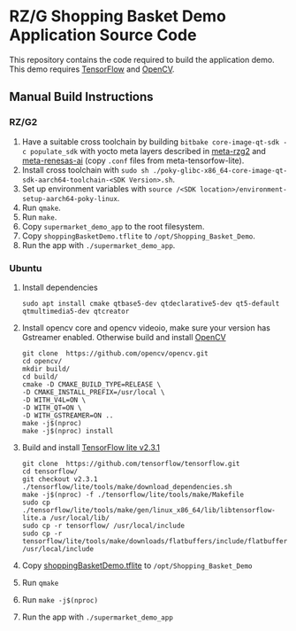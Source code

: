 # RZ/G Shopping Basket Demo Application Source Code

This repository contains the code required to build the application demo. This demo requires [TensorFlow](https://github.com/tensorflow/tensorflow/tree/v2.3.1) and [OpenCV](https://opencv.org/).

## Manual Build Instructions
### RZ/G2
1. Have a suitable cross toolchain by building `bitbake core-image-qt-sdk -c populate_sdk`
with yocto meta layers described in [meta-rzg2](https://github.com/renesas-rz/meta-rzg2)
and [meta-renesas-ai](https://github.com/renesas-rz/meta-renesas-ai) (copy `.conf` files from meta-tensorfow-lite).
2. Install cross toolchain with `sudo sh ./poky-glibc-x86_64-core-image-qt-sdk-aarch64-toolchain-<SDK Version>.sh`.
3. Set up environment variables with `source /<SDK location>/environment-setup-aarch64-poky-linux`.
4. Run `qmake`.
5. Run `make`.
6. Copy `supermarket_demo_app` to the root filesystem.
7. Copy `shoppingBasketDemo.tflite` to `/opt/Shopping_Basket_Demo`.
8. Run the app with `./supermarket_demo_app`.

### Ubuntu
1. Install dependencies
    ```
    sudo apt install cmake qtbase5-dev qtdeclarative5-dev qt5-default qtmultimedia5-dev qtcreator
    ```

2. Install opencv core and opencv videoio, make sure your version has Gstreamer enabled. Otherwise build and install [OpenCV](https://github.com/opencv/opencv.git)
    ```
    git clone  https://github.com/opencv/opencv.git
    cd opencv/
    mkdir build/
    cd build/
    cmake -D CMAKE_BUILD_TYPE=RELEASE \
    -D CMAKE_INSTALL_PREFIX=/usr/local \
    -D WITH_V4L=ON \
    -D WITH_QT=ON \
    -D WITH_GSTREAMER=ON ..
    make -j$(nproc)
    make -j$(nproc) install
    ```

3. Build and install [TensorFlow lite v2.3.1](https://github.com/tensorflow/tensorflow/tree/v2.3.1)
    ```
    git clone  https://github.com/tensorflow/tensorflow.git
    cd tensorflow/
    git checkout v2.3.1
    ./tensorflow/lite/tools/make/download_dependencies.sh
    make -j$(nproc) -f ./tensorflow/lite/tools/make/Makefile
    sudo cp ./tensorflow/lite/tools/make/gen/linux_x86_64/lib/libtensorflow-lite.a /usr/local/lib/
    sudo cp -r tensorflow/ /usr/local/include
    sudo cp -r tensorflow/lite/tools/make/downloads/flatbuffers/include/flatbuffers /usr/local/include
    ```
4. Copy [shoppingBasketDemo.tflite](https://github.com/renesas-rz/meta-renesas-ai-demos/blob/master/meta-shopping-basket-demo/recipes-ai/shopping-basket-demo/files/shoppingBasketDemo.tflite) to `/opt/Shopping_Basket_Demo`
5. Run `qmake`
6. Run `make -j$(nproc)`
7. Run the app with `./supermarket_demo_app`
